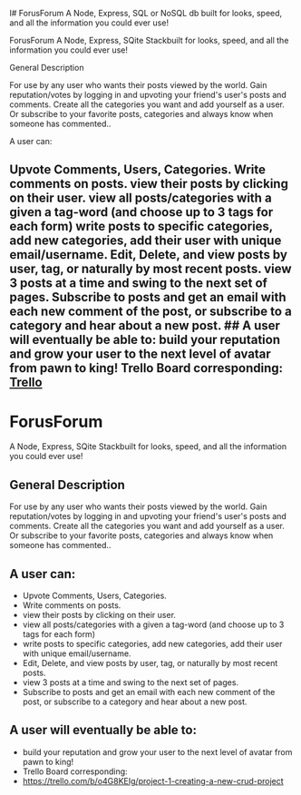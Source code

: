 
I# ForusForum
 A Node, Express, SQL or NoSQL db built for looks, speed, and all the information you could ever use!

ForusForum
A Node, Express, SQite Stackbuilt for looks, speed, and all the information you could ever use!

General Description

For use by any user who wants their posts viewed by the world. Gain reputation/votes by logging in and upvoting your friend's user's posts and comments. Create all the categories you want and add yourself as a user. Or subscribe to your favorite posts, categories and always know when someone has commented..

A user can:

Upvote Comments, Users, Categories.
Write comments on posts.
view their posts by clicking on their user.
view all posts/categories with a given a tag-word (and choose up to 3 tags for each form)
write posts to specific categories, add new categories, add their user with unique email/username.
Edit, Delete, and view posts by user, tag, or naturally by most recent posts.
view 3 posts at a time and swing to the next set of pages.
Subscribe to posts and get an email with each new comment of the post, or subscribe to a category and hear about a new post. ## A user will eventually be able to:
build your reputation and grow your user to the next level of avatar from pawn to king!
Trello Board corresponding:
[Trello](https://trello.com/b/o4G8KEIg/project-1-creating-a-new-crud-project)
- 
# ForusForum
 A Node, Express, SQite Stackbuilt for looks, speed, and all the information you could ever use!
## General Description
For use by any user who wants their posts viewed by the world. Gain reputation/votes by logging in and upvoting your friend's user's posts and comments. Create all the categories you want and add yourself as a user. Or subscribe to your favorite posts, categories and always know when someone has commented..
## A user can:
- Upvote Comments, Users, Categories.
- Write comments on posts.
- view their posts by clicking on their user.
- view all posts/categories with a given a tag-word (and choose up to 3 tags for each form)
- write posts to specific categories, add new categories, add their user with unique email/username.
- Edit, Delete, and view posts by user, tag, or naturally by most recent posts.
- view 3 posts at a time and swing to the next set of pages.
- Subscribe to posts and get an email with each new comment of the post, or subscribe to a category and hear about a new post.
## A user will eventually be able to:
- build your reputation and grow your user to the next level of avatar from pawn to king!
- Trello Board corresponding:
- https://trello.com/b/o4G8KEIg/project-1-creating-a-new-crud-project
